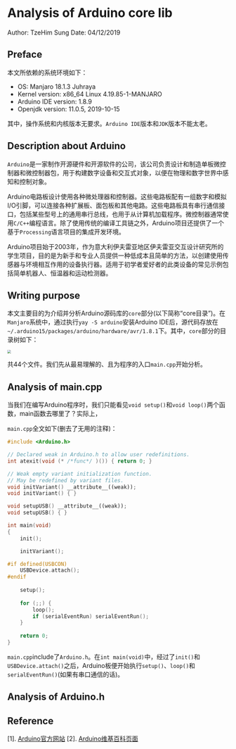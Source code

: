 # Analysis of Arduino core lib

Author: TzeHim Sung   Date: 04/12/2019  

## Preface

本文所依赖的系统环境如下：

- OS: Manjaro 18.1.3 Juhraya  
- Kernel version: x86_64 Linux 4.19.85-1-MANJARO  
- Arduino IDE version: 1.8.9  
- Openjdk version: 11.0.5, 2019-10-15  

其中，操作系统和内核版本无要求。`Arduino IDE`版本和`JDK`版本不能太老。

## Description about Arduino

`Arduino`是一家制作开源硬件和开源软件的公司，该公司负责设计和制造单板微控制器和微控制器包，用于构建数字设备和交互式对象，以便在物理和数字世界中感知和控制对象。  

Arduino电路板设计使用各种微处理器和控制器。这些电路板配有一组数字和模拟I/O引脚，可以连接各种扩展板、面包板和其他电路。这些电路板具有串行通信接口，包括某些型号上的通用串行总线，也用于从计算机加载程序。微控制器通常使用`C/C++`编程语言。除了使用传统的编译工具链之外，Arduino项目还提供了一个基于`Processing`语言项目的集成开发环境。  

Arduino项目始于2003年，作为意大利伊夫雷亚地区伊夫雷亚交互设计研究所的学生项目，目的是为新手和专业人员提供一种低成本且简单的方法，以创建使用传感器与环境相互作用的设备执行器。适用于初学者爱好者的此类设备的常见示例包括简单机器人、恒温器和运动检测器。  

## Writing purpose

本文主要目的为介绍并分析Arduino源码库的`core`部分(以下简称“core目录”)。在`Manjaro`系统中，通过执行`yay -S arduino`安装Arduino IDE后，源代码存放在`~/.arduino15/packages/arduino/hardware/avr/1.8.1`下。其中，`core`部分的目录树如下：  

<img src="/home/jhseng/ros_experiment/Course_report/res/Screenshot_20191210_165556.png" style="zoom: 50%;" />

共44个文件。我们先从最易理解的、且为程序的入口`main.cpp`开始分析。

## Analysis of main.cpp

当我们在编写Arduino程序时，我们只能看见`void setup()`和`void loop()`两个函数，main函数去哪里了？实际上，

`main.cpp`全文如下(删去了无用的注释)：

```c++
#include <Arduino.h>

// Declared weak in Arduino.h to allow user redefinitions.
int atexit(void (* /*func*/ )()) { return 0; }

// Weak empty variant initialization function.
// May be redefined by variant files.
void initVariant() __attribute__((weak));
void initVariant() { }

void setupUSB() __attribute__((weak));
void setupUSB() { }

int main(void)
{
	init();

	initVariant();

#if defined(USBCON)
	USBDevice.attach();
#endif
	
	setup();
    
	for (;;) {
		loop();
		if (serialEventRun) serialEventRun();
	}
        
	return 0;
}

```

`main.cpp`include了`Arduino.h`。在`int main(void)`中，经过了`init()`和`USBDevice.attach()`之后，Arduino板便开始执行`setup()`、`loop()`和`serialEventRun()`(如果有串口通信的话)。

## Analysis of Arduino.h





## Reference

[1]. [Arduino官方网站](https://www.arduino.cc/)
[2]. [Arduino维基百科页面](https://en.wikipedia.org/wiki/Arduino)